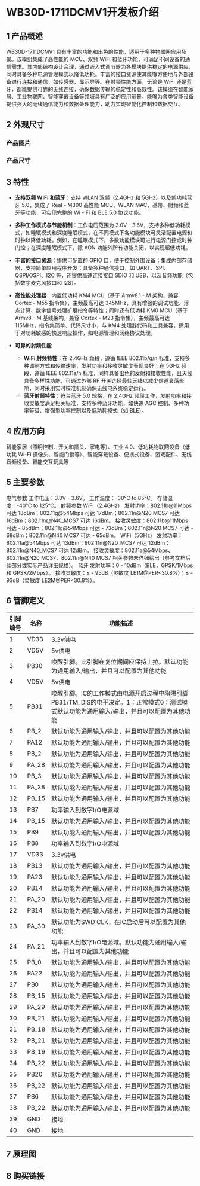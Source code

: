 
# WB30D-1711DCMV1开发板介绍

## 1 产品概述

WB30D-1711DCMV1 具有丰富的功能和出色的性能，适用于多种物联网应用场景。该模组集成了高性能的 MCU、双频 WiFi 和蓝牙功能，可满足不同设备的通信需求。其内部结构设计合理，通过嵌入式调节器为各模块提供稳定的电源供应，同时具备多种电源管理模式以降低功耗。丰富的接口资源使其能够方便地与外部设备进行连接和通信，如传感器、显示屏等。在射频性能方面，无论是 WiFi 还是蓝牙，都能提供可靠的无线连接，确保数据传输的稳定性和高效性。该模组在智能家居、工业物联网、智能穿戴设备等领域具有广泛的应用前景，能够为各类智能设备提供强大的无线通信能力和数据处理能力，助力实现智能化控制和数据交互。


## 2 外观尺寸

### 产品图片



### 产品尺寸



## 3 特性

- **支持双频 WiFi 和蓝牙**：支持 WLAN 双频（2.4GHz 和 5GHz）以及低功耗蓝牙 5.0，集成了 Real - M300 高性能 MCU、WLAN MAC、基带、射频和蓝牙等功能，可实现完整的 Wi - Fi 和 BLE 5.0 协议功能。
- **多种工作模式与节能机制**：工作电压范围为 3.0V - 3.6V，支持多种低功耗模式，如睡眠模式和深度睡眠模式，在不同模式下各功能模块可灵活配置电源和时钟以降低功耗。例如，在睡眠模式下，多数功能模块可进行电源门控或时钟门控；在深度睡眠模式下，除 AON 功能外所有功能关闭，以实现超低功耗。
- **丰富的接口资源**：提供可配置的 GPIO 口，便于控制外围设备；集成内部存储器，支持简单应用程序开发；具备多种通信接口，如 UART、SPI、QSPI/OSPI、I2C 等，还提供高速连接接口 SDIO 和 USB，以及音频功能（包括数字麦克风接口和 I2S）。
- **高性能处理器**：内置低功耗 KM4 MCU（基于 Armv8.1 - M 架构，兼容 Cortex - M55 指令集），主频最高可达 345MHz，具有增强的调试功能、浮点计算、数字信号处理扩展指令等特性；同时还有低功耗 KM0 MCU（基于 Armv8 - M 基线架构，兼容 Cortex - M23 指令集），主频最高可达 115MHz，指令集简单、代码尺寸小，与 KM4 处理器代码和工具兼容，适用于对功耗敏感的快速响应操作，如电源管理和网络协议处理。
- **可靠的射频性能**

    - **WiFi 射频特性**：在 2.4GHz 频段，遵循 IEEE 802.11b/g/n 标准，支持多种调制方式和传输速率，发射功率和接收灵敏度表现良好；在 5GHz 频段，遵循 IEEE 802.11a/n 标准，同样具备出色的发射和接收性能，且天线具备多样性功能，可通过外部 RF 开关选择最佳天线以减少信道衰落影响，同时采用实时校准机制确保无线电系统稳定运行。
    - **蓝牙射频特性**：符合蓝牙 5.0 规格，在 2.4GHz 频段工作，发射功率和接收灵敏度满足相关标准，支持多种蓝牙功能，如快速 AGC 控制、多种功率等级、增强型功率控制以及低功耗模式（如 BLE）。



## 4 应用方向

智能家居（照明控制、开关和插头、家电等）、工业 4.0、低功耗物联网设备（低功耗 Wi-Fi 摄像头、智能门锁等）、智能穿戴设备、便携式设备、游戏配件、无线音频设备、智能交互玩具等

## 5 主要参数

电气参数
工作电压：3.0V - 3.6V。
工作温度：-30℃ to 85℃。
存储温度：-40℃ to 125℃。
射频参数
WiFi（2.4GHz）
发射功率：802.11b@11Mbps 可达 18dBm；802.11g@54Mbps 可达 17dBm；802.11n@N20 MCS7 可达 16dBm；802.11n@N40_MCS7 可达 16dBm。
接收灵敏度：802.11b@11Mbps 可达 - 85dBm；802.11g@54Mbps 可达 - 73dBm；802.11n@N20 MCS7 可达 - 68dBm；802.11n@N40 MCS7 可达 - 65dBm。
WiFi（5GHz）
发射功率：802.11a@54Mbps 可达 13dBm；802.11n@N20_MCS7 可达 12dBm；802.11n@N40_MCS7 可达 12dBm。
接收灵敏度：802.11a@54Mbps、802.11n@N20 MCS7、802.11n@N40 MCS7 相关参数未详细给出（参考文档后续部分或实际产品详细规格）。
蓝牙
发射功率：0 - 10dBm（BLE，GPSK/1Mbps 和 GPSK/2Mbps）。
接收灵敏度：≤ - 95dB（灵敏度 LE1M@PER<30.8%）；≤ - 93dB（灵敏度 LE2M@PER<30.8%）。



## 6 管脚定义

| 引脚编号 | 名称    | 功能描述                                                                          |
|------|-------|-------------------------------------------------------------------------------|
| 1    | VD33  | 3.3v供电                                                                        |
| 2    | VD5V  | 5v供电                                                                          |
| 3    | PB30  | 唤醒引脚。此引脚在复位期间应保持上拉。默认功能为通用输入/输出，并且可以配置为其他功能                                   |
| 4    | VD5V  | 5v供电                                                                          |
| 5    | PB31  | 唤醒引脚。IC的工作模式由电源开启过程中陷阱引脚PB31/TM_DIS的电平决定。1：正常模式0：测试模式默认功能为通用输入/输出，并且可以配置为其他功能 |
| 6    | PB_2  | 默认功能为通用输入/输出，并且可以配置为其他功能                                                      |
| 7    | PA12  | 默认功能为通用输入/输出，并且可以配置为其他功能                                                      |
| 8    | PB_2  | 默认功能为通用输入/输出，并且可以配置为其他功能                                                      |
| 9    | PA_28 | 默认功能为通用输入/输出，并且可以配置为其他功能                                                      |
| 10   | PB_3  | 默认功能为通用输入/输出，并且可以配置为其他功能                                                      |
| 11   | PA_28 | 默认功能为通用输入/输出，并且可以配置为其他功能                                                      |
| 12   | PB_15 | 默认功能为通用输入/输出，并且可以配置为其他功能                                                      |
| 13   | PB7   | 功率输入到数字I/O电源域                                                                 |
| 14   | PB_15 | 默认功能为通用输入/输出，并且可以配置为其他功能                                                      |
| 15   | PB9   | 默认功能为通用输入/输出，并且可以配置为其他功能                                                      |
| 16   | PB8   | 功率输入到数字I/O电源域                                                                 |
| 17   | VD33  | 3.3v供电                                                                        |
| 18   | PB13  | 默认功能为通用输入/输出，并且可以配置为其他功能                                                      |
| 19   | PA23  | 默认功能为通用输入/输出，并且可以配置为其他功能                                                      |
| 20   | PB14  | 默认功能为通用输入/输出，并且可以配置为其他功能                                                      |
| 21   | PA_20 | 默认功能为通用输入/输出，并且可以配置为其他功能                                                      |
| 22   | PB14  | 默认功能为通用输入/输出，并且可以配置为其他功能                                                      |
| 23   | PA_30 | 默认功能为SWD CLK，在IC启动后可以配置为其他功能                                                  |
| 24   | PA_21 | 功率输入到数字I/O电源域。默认功能为通用输入/输出，并且可以配置为其他功能                                        |
| 25   | PB_0  | 默认功能为通用输入/输出，并且可以配置为其他功能                                                      |
| 26   | PA22  | 默认功能为通用输入/输出，并且可以配置为其他功能                                                      |
| 27   | PB0   | 默认功能为通用输入/输出，并且可以配置为其他功能                                                      |
| 28   | PB_15 | 默认功能为通用输入/输出，并且可以配置为其他功能                                                      |
| 29   | PA_29 | 默认功能为通用输入/输出，并且可以配置为其他功能                                                      |
| 30   | PB_21 | 默认功能为通用输入/输出，并且可以配置为其他功能                                                      |
| 31   | PB_18 | 默认功能为通用输入/输出，并且可以配置为其他功能                                                      |
| 32   | PB_21 | 默认功能为通用输入/输出，并且可以配置为其他功能                                                      |
| 33   | PB_19 | 默认功能为通用输入/输出，并且可以配置为其他功能                                                      |
| 34   | PB_22 | 默认功能为通用输入/输出，并且可以配置为其他功能                                                      |
| 35   | PB20  | 默认功能为通用输入/输出，并且可以配置为其他功能                                                      |
| 36   | PB_22 | 默认功能为通用输入/输出，并且可以配置为其他功能                                                      |
| 37   | PB6   | 默认功能为通用输入/输出，并且可以配置为其他功能                                                      |
| 38   | PB_22 | 默认功能为通用输入/输出，并且可以配置为其他功能                                                      |
| 39   | GND   | 接地                                                                            |
| 40   | GND   | 接地                                                                            |



## 7 原理图





## 8 购买链接
